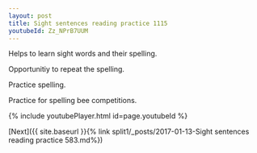 ```yaml
---
layout: post
title: Sight sentences reading practice 1115
youtubeId: Zz_NPrB7UUM
---
```

 
 
Helps to learn sight words and their spelling.

Opportunitiy to repeat the spelling. 

Practice spelling. 
 
Practice for spelling bee competitions. 
 
{% include youtubePlayer.html id=page.youtubeId %}
 
 

[Next]({{ site.baseurl }}{% link  split1/_posts/2017-01-13-Sight sentences reading practice 583.md%})
 
